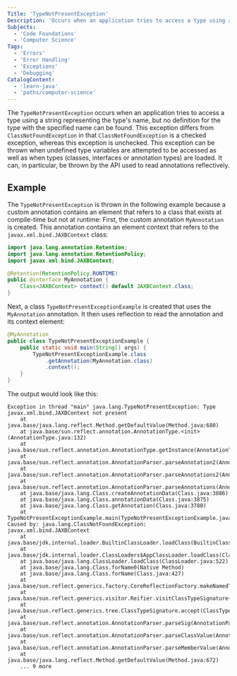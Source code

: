```yaml
---
Title: 'TypeNotPresentException'
Description: 'Occurs when an application tries to access a type using a string representing the type's name, but no definition for the type with the specified name can be found.'
Subjects:
  - 'Code Foundations'
  - 'Computer Science'
Tags:
  - 'Errors'
  - 'Error Handling'
  - 'Exceptions'
  - 'Debugging'
CatalogContent:
  - 'learn-java'
  - 'paths/computer-science'
---
```


The `TypeNotPresentException` occurs when an application tries to access a type using a string representing the type's name, but no definition for the type with the specified name can be found. This exception differs from `ClassNotFoundException` in that `ClassNotFoundException` is a checked exception, whereas this exception is unchecked. This exception can be thrown when undefined type variables are attempted to be accessed as well as when types (classes, interfaces or annotation types) are loaded. It can, in particular, be thrown by the API used to read annotations reflectively.

## Example

The `TypeNotPresentException` is thrown in the following example because a custom annotation contains an element that refers to a class that exists at compile-time but not at runtime:
First, the custom annotation `MyAnnotation` is created. This annotation contains an element context that refers to the `javax.xml.bind.JAXBContext` class:

```java
import java.lang.annotation.Retention;
import java.lang.annotation.RetentionPolicy;
import javax.xml.bind.JAXBContext;

@Retention(RetentionPolicy.RUNTIME)
public @interface MyAnnotation {
    Class<JAXBContext> context() default JAXBContext.class;
}
```
Next, a class `TypeNotPresentExceptionExample` is created that uses the `MyAnnotation` annotation. It then uses reflection to read the annotation and its context element:

```java
@MyAnnotation
public class TypeNotPresentExceptionExample {
    public static void main(String[] args) {
        TypeNotPresentExceptionExample.class
            .getAnnotation(MyAnnotation.class)
            .context();
    }
}
```
The output would look like this:

```shell
Exception in thread "main" java.lang.TypeNotPresentException: Type javax.xml.bind.JAXBContext not present
    at java.base/java.lang.reflect.Method.getDefaultValue(Method.java:680)
    at java.base/sun.reflect.annotation.AnnotationType.<init>(AnnotationType.java:132)
    at java.base/sun.reflect.annotation.AnnotationType.getInstance(AnnotationType.java:85)
    at java.base/sun.reflect.annotation.AnnotationParser.parseAnnotation2(AnnotationParser.java:267)
    at java.base/sun.reflect.annotation.AnnotationParser.parseAnnotations2(AnnotationParser.java:121)
    at java.base/sun.reflect.annotation.AnnotationParser.parseAnnotations(AnnotationParser.java:73)
    at java.base/java.lang.Class.createAnnotationData(Class.java:3886)
    at java.base/java.lang.Class.annotationData(Class.java:3875)
    at java.base/java.lang.Class.getAnnotation(Class.java:3780)
    at TypeNotPresentExceptionExample.main(TypeNotPresentExceptionExample.java:5)
Caused by: java.lang.ClassNotFoundException: javax.xml.bind.JAXBContext
    at java.base/jdk.internal.loader.BuiltinClassLoader.loadClass(BuiltinClassLoader.java:602)
    at java.base/jdk.internal.loader.ClassLoaders$AppClassLoader.loadClass(ClassLoaders.java:178)
    at java.base/java.lang.ClassLoader.loadClass(ClassLoader.java:522)
    at java.base/java.lang.Class.forName0(Native Method)
    at java.base/java.lang.Class.forName(Class.java:427)
    at java.base/sun.reflect.generics.factory.CoreReflectionFactory.makeNamedType(CoreReflectionFactory.java:114)
    at java.base/sun.reflect.generics.visitor.Reifier.visitClassTypeSignature(Reifier.java:125)
    at java.base/sun.reflect.generics.tree.ClassTypeSignature.accept(ClassTypeSignature.java:49)
    at java.base/sun.reflect.annotation.AnnotationParser.parseSig(AnnotationParser.java:440)
    at java.base/sun.reflect.annotation.AnnotationParser.parseClassValue(AnnotationParser.java:421)
    at java.base/sun.reflect.annotation.AnnotationParser.parseMemberValue(AnnotationParser.java:350)
    at java.base/java.lang.reflect.Method.getDefaultValue(Method.java:672)
    ... 9 more
```
